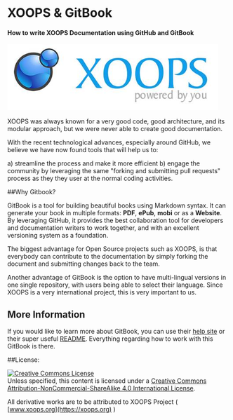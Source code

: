# XOOPS & GitBook

#### How to write XOOPS Documentation using GitHub and GitBook

![](../../en/assets/logoXoops.jpg)

XOOPS was always known for a very good code, good architecture, and its modular approach, but we were never able to create good documentation.

With the recent technological advances, especially around GitHub, we believe we have now found tools that will help us to:

a) streamline the process and make it more efficient
b) engage the community by leveraging the same "forking and submitting pull requests" process as they they user at the normal coding activities.

##Why Gitbook?

GitBook is a tool for building beautiful books using Markdown syntax. It can generate your book in multiple formats: **PDF**, **ePub**, **mobi** or as a **Website**. By leveraging GitHub, it provides the best collaboration tool for developers and documentation writers to work together, and with an excellent versioning system as a foundation. 

The biggest advantage for Open Source projects such as XOOPS, is that everybody can contribute to the documentation by simply forking the document and submitting changes back to the team.

Another advantage of GitBook is the option to have multi-lingual versions in one single repository, with users being able to select their language. Since XOOPS is a very international project, this is very important to us. 

## More Information
If you would like to learn more about GitBook, you can use their [help site](http://help.gitbook.io) or their super useful [README](https://github.com/GitbookIO/gitbook/blob/master/README.md).  Everything regarding how to work with this GitBook is there.

##License:

<a rel="license" href="http://creativecommons.org/licenses/by-nc-sa/4.0/"><img alt="Creative Commons License" style="border-width:0" src="https://i.creativecommons.org/l/by-nc-sa/4.0/88x31.png" /></a><br />Unless specified, this content is licensed under a <a rel="license" href="http://creativecommons.org/licenses/by-nc-sa/4.0/">Creative Commons Attribution-NonCommercial-ShareAlike 4.0 International License</a>.

All derivative works are to be attributed to XOOPS Project ( [www.xoops.org](https://xoops.org) )
